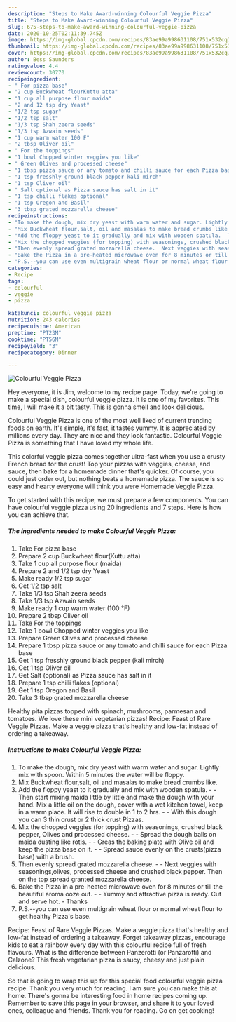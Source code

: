 ```yaml
---
description: "Steps to Make Award-winning Colourful Veggie Pizza"
title: "Steps to Make Award-winning Colourful Veggie Pizza"
slug: 675-steps-to-make-award-winning-colourful-veggie-pizza
date: 2020-10-25T02:11:39.745Z
image: https://img-global.cpcdn.com/recipes/83ae99a998631108/751x532cq70/colourful-veggie-pizza-recipe-main-photo.jpg
thumbnail: https://img-global.cpcdn.com/recipes/83ae99a998631108/751x532cq70/colourful-veggie-pizza-recipe-main-photo.jpg
cover: https://img-global.cpcdn.com/recipes/83ae99a998631108/751x532cq70/colourful-veggie-pizza-recipe-main-photo.jpg
author: Bess Saunders
ratingvalue: 4.4
reviewcount: 30770
recipeingredient:
- " For pizza base"
- "2 cup Buckwheat flourKuttu atta"
- "1 cup all purpose flour maida"
- "2 and 12 tsp dry Yeast"
- "1/2 tsp sugar"
- "1/2 tsp salt"
- "1/3 tsp Shah zeera seeds"
- "1/3 tsp Azwain seeds"
- "1 cup warm water 100 F"
- "2 tbsp Oliver oil"
- " For the toppings"
- "1 bowl Chopped winter veggies you like"
- " Green Olives and processed cheese"
- "1 tbsp pizza sauce or any tomato and chilli sauce for each Pizza base"
- "1 tsp fresshly ground black pepper kali mirch"
- "1 tsp Oliver oil"
- " Salt optional as Pizza sauce has salt in it"
- "1 tsp chilli flakes optional"
- "1 tsp Oregon and Basil"
- "3 tbsp grated mozzarella cheese"
recipeinstructions:
- "To make the dough, mix dry yeast with warm water and sugar. Lightly mix with spoon. Within 5 minutes the water will be floppy."
- "Mix Buckwheat flour,salt, oil and masalas to make bread crumbs like."
- "Add the floppy yeast to it gradually and mix with wooden spatula.  Then start mixing maida little by little and make the dough with your hand. Mix a little oil on the dough, cover with a wet kitchen towel, keep in a warm place. It will rise to double in 1 to 2 hrs.  With this dough you can 3 thin crust or 2 thick crust Pizzas."
- "Mix the chopped veggies (for topping) with seasonings, crushed black pepper, Olives and processed cheese.  Spread the dough balls on maida dusting like rotis.  Greas the baking plate with Olive oil and keep the pizza base on it.  Spread sauce evenly on the crusts(pizza base) with a brush."
- "Then evenly spread grated mozzarella cheese.  Next veggies with seasonings,olives, processed cheese and crushed black pepper. Then on the top spread granted mozzarella cheese."
- "Bake the Pizza in a pre-heated microwave oven for 8 minutes or till the beautiful aroma ooze out.  Yummy and attractive pizza is ready. Cut and serve hot. Thanks"
- "P.S.--you can use even multigrain wheat flour or normal wheat flour to get healthy Pizza&#39;s base."
categories:
- Recipe
tags:
- colourful
- veggie
- pizza

katakunci: colourful veggie pizza 
nutrition: 243 calories
recipecuisine: American
preptime: "PT23M"
cooktime: "PT56M"
recipeyield: "3"
recipecategory: Dinner

---
```



![Colourful Veggie Pizza](https://img-global.cpcdn.com/recipes/83ae99a998631108/751x532cq70/colourful-veggie-pizza-recipe-main-photo.jpg)

Hey everyone, it is Jim, welcome to my recipe page. Today, we're going to make a special dish, colourful veggie pizza. It is one of my favorites. This time, I will make it a bit tasty. This is gonna smell and look delicious.

Colourful Veggie Pizza is one of the most well liked of current trending foods on earth. It's simple, it's fast, it tastes yummy. It is appreciated by millions every day. They are nice and they look fantastic. Colourful Veggie Pizza is something that I have loved my whole life.

This colorful veggie pizza comes together ultra-fast when you use a crusty French bread for the crust! Top your pizzas with veggies, cheese, and sauce, then bake for a homemade dinner that&#39;s quicker. Of course, you could just order out, but nothing beats a homemade pizza. The sauce is so easy and hearty everyone will think you were Homemade Veggie Pizza.


To get started with this recipe, we must prepare a few components. You can have colourful veggie pizza using 20 ingredients and 7 steps. Here is how you can achieve that.

<!--inarticleads1-->

##### The ingredients needed to make Colourful Veggie Pizza:

1. Take  For pizza base
1. Prepare 2 cup Buckwheat flour(Kuttu atta)
1. Take 1 cup all purpose flour (maida)
1. Prepare 2 and 1/2 tsp dry Yeast
1. Make ready 1/2 tsp sugar
1. Get 1/2 tsp salt
1. Take 1/3 tsp Shah zeera seeds
1. Take 1/3 tsp Azwain seeds
1. Make ready 1 cup warm water (100 °F)
1. Prepare 2 tbsp Oliver oil
1. Take  For the toppings
1. Take 1 bowl Chopped winter veggies you like
1. Prepare  Green Olives and processed cheese
1. Prepare 1 tbsp pizza sauce or any tomato and chilli sauce for each Pizza base
1. Get 1 tsp fresshly ground black pepper (kali mirch)
1. Get 1 tsp Oliver oil
1. Get  Salt (optional) as Pizza sauce has salt in it
1. Prepare 1 tsp chilli flakes (optional)
1. Get 1 tsp Oregon and Basil
1. Take 3 tbsp grated mozzarella cheese


Healthy pita pizzas topped with spinach, mushrooms, parmesan and tomatoes. We love these mini vegetarian pizzas! Recipe: Feast of Rare Veggie Pizzas. Make a veggie pizza that&#39;s healthy and low-fat instead of ordering a takeaway. 

<!--inarticleads2-->

##### Instructions to make Colourful Veggie Pizza:

1. To make the dough, mix dry yeast with warm water and sugar. Lightly mix with spoon. Within 5 minutes the water will be floppy.
1. Mix Buckwheat flour,salt, oil and masalas to make bread crumbs like.
1. Add the floppy yeast to it gradually and mix with wooden spatula. -  - Then start mixing maida little by little and make the dough with your hand. Mix a little oil on the dough, cover with a wet kitchen towel, keep in a warm place. It will rise to double in 1 to 2 hrs. -  - With this dough you can 3 thin crust or 2 thick crust Pizzas.
1. Mix the chopped veggies (for topping) with seasonings, crushed black pepper, Olives and processed cheese. -  - Spread the dough balls on maida dusting like rotis. -  - Greas the baking plate with Olive oil and keep the pizza base on it. -  - Spread sauce evenly on the crusts(pizza base) with a brush.
1. Then evenly spread grated mozzarella cheese. -  - Next veggies with seasonings,olives, processed cheese and crushed black pepper. Then on the top spread granted mozzarella cheese.
1. Bake the Pizza in a pre-heated microwave oven for 8 minutes or till the beautiful aroma ooze out. -  - Yummy and attractive pizza is ready. Cut and serve hot. - Thanks
1. P.S.--you can use even multigrain wheat flour or normal wheat flour to get healthy Pizza&#39;s base.


Recipe: Feast of Rare Veggie Pizzas. Make a veggie pizza that&#39;s healthy and low-fat instead of ordering a takeaway. Forget takeaway pizzas, encourage kids to eat a rainbow every day with this colourful recipe full of fresh flavours. What is the difference between Panzerotti (or Panzarotti) and Calzone? This fresh vegetarian pizza is saucy, cheesy and just plain delicious. 

So that is going to wrap this up for this special food colourful veggie pizza recipe. Thank you very much for reading. I am sure you can make this at home. There's gonna be interesting food in home recipes coming up. Remember to save this page in your browser, and share it to your loved ones, colleague and friends. Thank you for reading. Go on get cooking!
